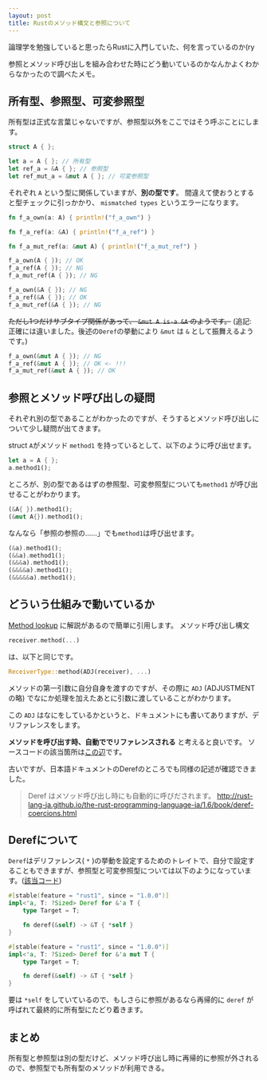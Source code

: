 ```yaml
---
layout: post
title: Rustのメソッド構文と参照について
---
```


論理学を勉強していると思ったらRustに入門していた、何を言っているのか(ry

参照とメソッド呼び出しを組み合わせた時にどう動いているのかなんかよくわからなかったので調べたメモ。

## 所有型、参照型、可変参照型

所有型は正式な言葉じゃないですが、参照型以外をここではそう呼ぶことにします。

```rust
struct A { };

let a = A { }; // 所有型
let ref_a = &A { }; // 参照型
let ref_mut_a = &mut A { }; // 可変参照型
```

それぞれ `A` という型に関係していますが、**別の型です**。
間違えて使おうとすると型チェックに引っかかり、 `mismatched types` というエラーになります。

```rust
fn f_a_own(a: A) { println!("f_a_own") }

fn f_a_ref(a: &A) { println!("f_a_ref") }

fn f_a_mut_ref(a: &mut A) { println!("f_a_mut_ref") }
```


```rust
f_a_own(A { }); // OK
f_a_ref(A { }); // NG
f_a_mut_ref(A { }); // NG
```


```rust
f_a_own(&A { }); // NG
f_a_ref(&A { }); // OK
f_a_mut_ref(&A { }); // NG
```


~~ただし1つだけサブタイプ関係があって、 `&mut A is-a &A` のようです。~~
(追記: 正確には違いました。後述の`Deref`の挙動により `&mut` は `&` として振舞えるようです。)

```rust
f_a_own(&mut A { }); // NG
f_a_ref(&mut A { }); // OK <- !!!
f_a_mut_ref(&mut A { }); // OK
``` 


## 参照とメソッド呼び出しの疑問

それぞれ別の型であることがわかったのですが、そうするとメソッド呼び出しについて少し疑問が出てきます。

struct `A`がメソッド `method1` を持っているとして、以下のように呼び出せます。

```rust
let a = A { };
a.method1();
```


ところが、別の型であるはずの参照型、可変参照型についても`method1` が呼び出せることがわかります。

```rust
(&A{ }).method1();
(&mut A{}).method1();
```

なんなら「参照の参照の……」でも`method1`は呼び出せます。

```rust
(&a).method1();
(&&a).method1();
(&&&a).method1();
(&&&&a).method1();
(&&&&&a).method1();
```


## どういう仕組みで動いているか

[Method lookup](https://github.com/rust-lang/rust/blob/1.19.0/src/librustc_typeck/check/method/README.md) に解説があるので簡単に引用します。
メソッド呼び出し構文

```rust
receiver.method(...)
```

は、以下と同じです。

```rust
ReceiverType::method(ADJ(receiver), ...)
```

メソッドの第一引数に自分自身を渡すのですが、その際に `ADJ` (ADJUSTMENTの略) でなにか処理を加えたあとに引数に渡していることがわかります。

この `ADJ` はなにをしているかというと、ドキュメントにも書いてありますが、デリファレンスをします。

**メソッドを呼び出す時、自動ででリファレンスされる** と考えると良いです。
ソースコードの該当箇所は[この辺](https://github.com/rust-lang/rust/blob/master/src/librustc_typeck/check/method/confirm.rs#L143)です。

古いですが、日本語ドキュメントのDerefのところでも同様の記述が確認できました。

> Deref はメソッド呼び出し時にも自動的に呼びだされます。
> http://rust-lang-ja.github.io/the-rust-programming-language-ja/1.6/book/deref-coercions.html

## Derefについて

`Deref`はデリファレンス( `*` )の挙動を設定するためのトレイトで、自分で設定することもできますが、参照型と可変参照型については以下のようになっています。([該当コード](https://github.com/rust-lang/rust/blob/master/src/libcore/ops/deref.rs#L72-L94))

```rust
#[stable(feature = "rust1", since = "1.0.0")]
impl<'a, T: ?Sized> Deref for &'a T {
    type Target = T;

    fn deref(&self) -> &T { *self }
}

#[stable(feature = "rust1", since = "1.0.0")]
impl<'a, T: ?Sized> Deref for &'a mut T {
    type Target = T;

    fn deref(&self) -> &T { *self }
}
```


要は `*self` をしていているので、もしさらに参照があるなら再帰的に `deref` が呼ばれて最終的に所有型にたどり着きます。


## まとめ
所有型と参照型は別の型だけど、メソッド呼び出し時に再帰的に参照が外されるので、参照型でも所有型のメソッドが利用できる。


